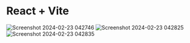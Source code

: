 # React + Vite
![Screenshot 2024-02-23 042746](https://github.com/Priest-Davos/calculator_reactjs/assets/112301378/4edbf8e5-f139-4b82-b8b9-605ce221c74b)
![Screenshot 2024-02-23 042825](https://github.com/Priest-Davos/calculator_reactjs/assets/112301378/5b70a37d-e693-44de-ab85-7e54d83e79d2)
![Screenshot 2024-02-23 042835](https://github.com/Priest-Davos/calculator_reactjs/assets/112301378/687c19b6-ee88-4a3b-af60-9bbbba849314)
